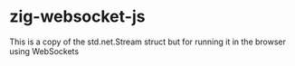 # zig-websocket-js
This is a copy of the std.net.Stream struct but for running it in the browser using WebSockets
